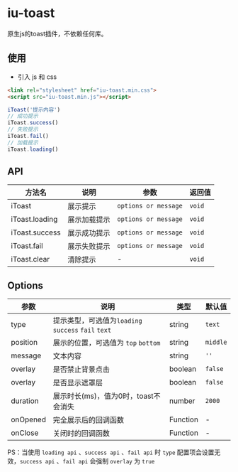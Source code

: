# iu-toast
原生js的toast插件，不依赖任何库。



## 使用
- 引入 js 和 css
```html
<link rel="stylesheet" href="iu-toast.min.css">
<script src="iu-toast.min.js"></script>
```

```javascript
iToast('提示内容')
// 成功提示
iToast.success()
// 失败提示
iToast.fail()
// 加载提示
iToast.loading()
```



## API

| 方法名        | 说明         | 参数                | 返回值 |
| ------------- | ------------ | ------------------- | ------ |
| iToast         | 展示提示     | `options or message` | `void` |
| iToast.loading | 展示加载提示 | `options or message` | `void` |
| iToast.success | 展示成功提示 | `options or message` | `void` |
| iToast.fail    | 展示失败提示 | `options or message` | `void` |
| iToast.clear   | 清除提示     | -                   | `void` |



## Options

| 参数     | 说明                                                | 类型     | 默认值   |
| -------- | --------------------------------------------------- | -------- | -------- |
| type     | 提示类型，可选值为`loading` `success` `fail` `text` | string   | `text`   |
| position | 展示的位置，可选值为 `top` `bottom`                 | string   | `middle` |
| message  | 文本内容                                            | string   | `''`     |
| overlay  | 是否禁止背景点击                                    | boolean  | `false`  |
| overlay  | 是否显示遮罩层                                      | boolean  | `false`  |
| duration | 展示时长(ms)，值为0时，toast不会消失                | number   | `2000`   |
| onOpened | 完全展示后的回调函数                                | Function | -        |
| onClose  | 关闭时的回调函数                                    | Function | -        |

PS：当使用  `loading api` 、`success api` 、`fail api`  时 `type` 配置项会设置无效，`success api` 、`fail api` 会强制 `overlay` 为 `true`

